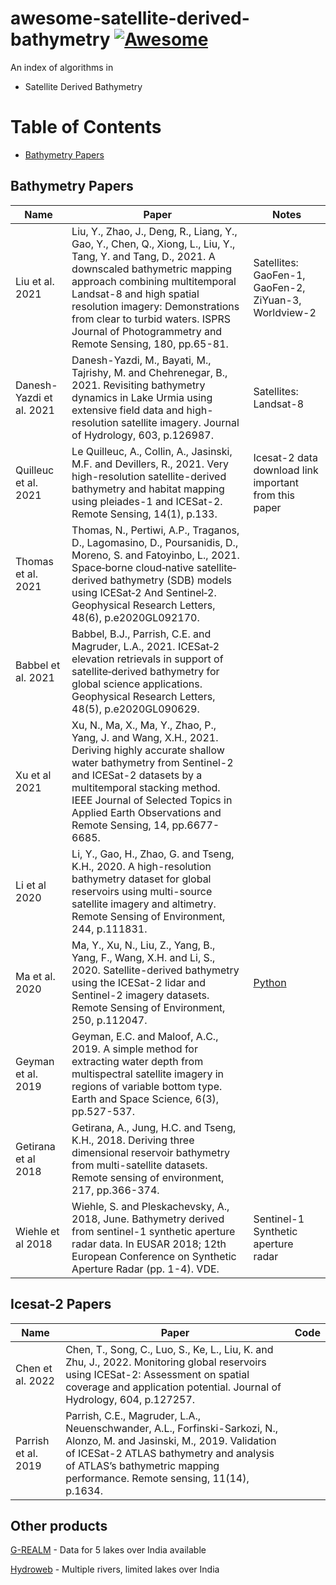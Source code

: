 # awesome-satellite-derived-bathymetry [![Awesome](https://awesome.re/badge.svg)](https://awesome.re)

An index of algorithms in
- Satellite Derived Bathymetry
<!--- - causal machine learning: solves ML problems ---!>

<!---
**Reproducibility is important!** We will remove those methods without open-source code unless it is a survey/review paper.

Please cite [our survey paper](https://arxiv.org/pdf/1809.09337) if this index is helpful.
```
@article{guo2020survey,
  title={A survey of learning causality with data: Problems and methods},
  author={Guo, Ruocheng and Cheng, Lu and Li, Jundong and Hahn, P Richard and Liu, Huan},
  journal={ACM Computing Surveys (CSUR)},
  volume={53},
  number={4},
  pages={1--37},
  year={2020},
  publisher={ACM New York, NY, USA}
}
```
-->
# Table of Contents

- [Bathymetry Papers](#papers)

## Bathymetry Papers
|Name|Paper|Notes|
|---|---|---|
|Liu et al. 2021|Liu, Y., Zhao, J., Deng, R., Liang, Y., Gao, Y., Chen, Q., Xiong, L., Liu, Y., Tang, Y. and Tang, D., 2021. A downscaled bathymetric mapping approach combining multitemporal Landsat-8 and high spatial resolution imagery: Demonstrations from clear to turbid waters. ISPRS Journal of Photogrammetry and Remote Sensing, 180, pp.65-81.|Satellites: GaoFen-1, GaoFen-2, ZiYuan-3, Worldview-2|
|Danesh-Yazdi et al. 2021|Danesh-Yazdi, M., Bayati, M., Tajrishy, M. and Chehrenegar, B., 2021. Revisiting bathymetry dynamics in Lake Urmia using extensive field data and high-resolution satellite imagery. Journal of Hydrology, 603, p.126987.|Satellites: Landsat-8|
|Quilleuc et al. 2021|Le Quilleuc, A., Collin, A., Jasinski, M.F. and Devillers, R., 2021. Very high-resolution satellite-derived bathymetry and habitat mapping using pleiades-1 and ICESat-2. Remote Sensing, 14(1), p.133.|Icesat-2 data download link important from this paper|
|Thomas et al. 2021|Thomas, N., Pertiwi, A.P., Traganos, D., Lagomasino, D., Poursanidis, D., Moreno, S. and Fatoyinbo, L., 2021. Space‐borne cloud‐native satellite‐derived bathymetry (SDB) models using ICESat‐2 And Sentinel‐2. Geophysical Research Letters, 48(6), p.e2020GL092170.||
|Babbel et al. 2021|Babbel, B.J., Parrish, C.E. and Magruder, L.A., 2021. ICESat‐2 elevation retrievals in support of satellite‐derived bathymetry for global science applications. Geophysical Research Letters, 48(5), p.e2020GL090629.||
|Xu et al 2021|Xu, N., Ma, X., Ma, Y., Zhao, P., Yang, J. and Wang, X.H., 2021. Deriving highly accurate shallow water bathymetry from Sentinel-2 and ICESat-2 datasets by a multitemporal stacking method. IEEE Journal of Selected Topics in Applied Earth Observations and Remote Sensing, 14, pp.6677-6685.||
|Li et al 2020|Li, Y., Gao, H., Zhao, G. and Tseng, K.H., 2020. A high-resolution bathymetry dataset for global reservoirs using multi-source satellite imagery and altimetry. Remote Sensing of Environment, 244, p.111831.||
|Ma et al. 2020|Ma, Y., Xu, N., Liu, Z., Yang, B., Yang, F., Wang, X.H. and Li, S., 2020. Satellite-derived bathymetry using the ICESat-2 lidar and Sentinel-2 imagery datasets. Remote Sensing of Environment, 250, p.112047.|[Python](https://github.com/manmeet3591/sdb_thailand)|
|Geyman et al. 2019|Geyman, E.C. and Maloof, A.C., 2019. A simple method for extracting water depth from multispectral satellite imagery in regions of variable bottom type. Earth and Space Science, 6(3), pp.527-537.||
|Getirana et al 2018|Getirana, A., Jung, H.C. and Tseng, K.H., 2018. Deriving three dimensional reservoir bathymetry from multi-satellite datasets. Remote sensing of environment, 217, pp.366-374.||
|Wiehle et al 2018|Wiehle, S. and Pleskachevsky, A., 2018, June. Bathymetry derived from sentinel-1 synthetic aperture radar data. In EUSAR 2018; 12th European Conference on Synthetic Aperture Radar (pp. 1-4). VDE.|Sentinel-1 Synthetic aperture radar|


## Icesat-2 Papers
|Name|Paper|Code|
|---|---|---|
|Chen et al. 2022|Chen, T., Song, C., Luo, S., Ke, L., Liu, K. and Zhu, J., 2022. Monitoring global reservoirs using ICESat-2: Assessment on spatial coverage and application potential. Journal of Hydrology, 604, p.127257.||
|Parrish et al. 2019|Parrish, C.E., Magruder, L.A., Neuenschwander, A.L., Forfinski-Sarkozi, N., Alonzo, M. and Jasinski, M., 2019. Validation of ICESat-2 ATLAS bathymetry and analysis of ATLAS’s bathymetric mapping performance. Remote sensing, 11(14), p.1634.||


## Other products

[G-REALM](https://ipad.fas.usda.gov/cropexplorer/global_reservoir/) - Data for 5 lakes over India available

[Hydroweb](https://hydroweb.theia-land.fr/) - Multiple rivers, limited lakes over India

